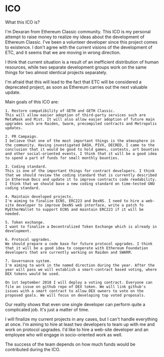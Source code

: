 # ICO

 What this ICO is?

I'm Dexaran from Ethereum Classic community. This ICO is my personal attempt to raise money to realize my ideas about the development of Ethereum Classic. I've been a volunteer developer since this project comes to existence. I don't agree with the current visions of the development of ETC, and it seems that we are moving in wrong direction.

I think that current situation is a result of an inefficient distribution of human resources, while two separate development groups work on the same things for two almost identical projects separately.

I'm afraid that this will lead to the fact that ETC will be considered a deprecated project, as soon as Ethereum carries out the next valuable update.



Main goals of this ICO are:


    1. Restore compatibility of GETH and GETH Classic.
    This will allow easier adoption of third-party services such are MetaMask and Mist. It will also allow easier adoption of future main upgrades such are Raiden, Swarm, precompiled contracts and Metropolis updates.

    2. PR Campaign.
    I believe that one of the most important things is the atmosphere in the community. Having investigated DASH, PIVX, DECRED, I came to the conclusion that it would be good to hold games, contests, art bounties and other social-oriented events. I think that it will be a good idea to spend a part of funds for small monthly bounties.

    3. Coding standard.
    This is one of the important things for contract developers. I think that we should review the coding standard that is currently described in Ethereum Docs and update it to improve contracts code readability. I think that we should base a new coding standard on time-tested GNU coding standard.

    4. Maintain developed projects.
    I'm aiming to finalize ECNS, ERC223 and DexNS. I need to hire a web-site developer to improve DexNS web interface, write a patch fo MyEtherWallet to support ECNS and maintain ERC223 if it will be needed.

    5. Token exchange.
    I want to finalize a Decentralized Token Exchange which is already in development.

    6. Protocol upgrades.
    We should prepare a code base for future protocol upgrades. I think that it will be a good idea to cooperate with Ethereum Foundation developers that are currently working on Raiden and SWARM.

    7. Governance system.
    I'm aiming to work in the named direction during the year. After the year will pass we will establish a smart-contract based voting, where DEX tokens would be used.

    On 1st September 2018 I will deploy a voting contract. Everyone can file an issue on github repo of DEX token. We will link github's issues with a smart contract to allow DEX owners to vote on the proposed goals. We will focus on developing top voted proposals.

Our reality shows that even one single developer can perform quite a complicated job. It's just a matter of time.

I will finalize my current projects in any cases, but I can't handle everything at once. I'm aiming to hire at least two developers to team up with me and work on protocol upgrades. I'd like to hire a web-site developer and an employee who will engage in socio-oriented work as well.

The success of the team depends on how much funds would be contributed during the ICO.
